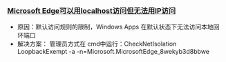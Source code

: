### [Microsoft Edge可以用localhost访问但无法用IP访问](https://my.oschina.net/u/4000302/blog/3042858)

+ 原因：默认访问规则的限制，Windows Apps 在默认状态下无法访问本地回环端口
+ 解决方案： 管理员方式在 cmd中运行：CheckNetIsolation LoopbackExempt -a -n=Microsoft.MicrosoftEdge_8wekyb3d8bbwe

